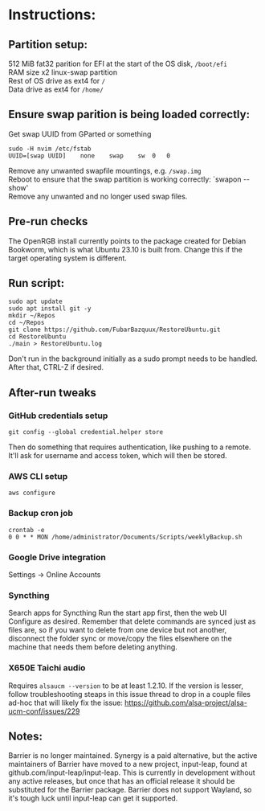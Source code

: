 # Instructions:

## Partition setup:
512 MiB fat32 parition for EFI at the start of the OS disk, `/boot/efi`\
RAM size x2 linux-swap partition\
Rest of OS drive as ext4 for `/`\
Data drive as ext4 for `/home/`

## Ensure swap parition is being loaded correctly:
Get swap UUID from GParted or something
```
sudo -H nvim /etc/fstab
UUID=[swap UUID]	none	swap	sw	0	0
```
Remove any unwanted swapfile mountings, e.g. `/swap.img`\
Reboot to ensure that the swap partition is working correctly: `swapon --show'\
Remove any unwanted and no longer used swap files.

## Pre-run checks
The OpenRGB install currently points to the package created for Debian Bookworm, which is what Ubuntu 23.10 is built from. Change this if the target operating system is different.

## Run script:
```
sudo apt update
sudo apt install git -y
mkdir ~/Repos
cd ~/Repos
git clone https://github.com/FubarBazquux/RestoreUbuntu.git
cd RestoreUbuntu
./main > RestoreUbuntu.log
```

Don't run in the background initially as a sudo prompt needs to be handled. After that, CTRL-Z if desired.

## After-run tweaks
### GitHub credentials setup
```
git config --global credential.helper store
```
Then do something that requires authentication, like pushing to a remote. It'll ask for username and access token, which will then be stored.

### AWS CLI setup
```
aws configure
```

### Backup cron job
```
crontab -e
0 0 * * MON /home/administrator/Documents/Scripts/weeklyBackup.sh
```

### Google Drive integration
Settings -> Online Accounts

### Syncthing
Search apps for Syncthing
Run the start app first, then the web UI
Configure as desired. Remember that delete commands are synced just as files are, so if you want to delete from one device but not another, disconnect the folder sync or move/copy the files elsewhere on the machine that needs them before deleting anything.

### X650E Taichi audio
Requires `alsaucm --version` to be at least 1.2.10. If the version is lesser, follow troubleshooting steaps in this issue thread to drop in a couple files ad-hoc that will likely fix the issue: https://github.com/alsa-project/alsa-ucm-conf/issues/229

## Notes:
Barrier is no longer maintained. Synergy is a paid alternative, but the active maintainers of Barrier have moved to a new project, input-leap, found at github.com/input-leap/input-leap. This is currently in development without any active releases, but once that has an official release it should be substituted for the Barrier package. Barrier does not support Wayland, so it's tough luck until input-leap can get it supported.
